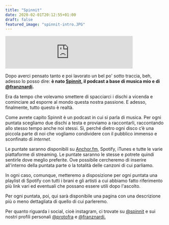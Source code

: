 ```yaml
---
title: "Spinnit"
date: 2020-02-01T20:12:55+01:00
draft: false
featured_image: "spinnit-intro.JPG"
---
```


<iframe src="https://anchor.fm/francesco-proto/embed/episodes/Spinnit--Introduzione-eai7va/a-a1cul01" height="102px" width="400px" frameborder="0" scrolling="no"></iframe>

Dopo averci pensato tanto e poi lavorato un bel po' sotto traccia, beh, adesso lo posso dire: **è nato [Spinnit](https://anchor.fm/spinnit), il podcast a base di musica mio e di [@franznardi](https://www.instagram.com/franznardi/?hl=it).**

Era da tempo che volevamo smettere di spacciarci i dischi a vicenda e cominciare ad esporre al mondo questa nostra passione. E adesso, finalmente, tutto questo è realtà.

Come avrete capito Spinnit è un podcast in cui si parla di musica. Per ogni puntata scegliamo due dischi a testa e proviamo a raccontarli, raccontando allo stesso tempo anche noi stessi. Sì, perché dietro ogni disco c’è una piccola parte di noi che vogliamo condividere con il pubblico immenso e sconfinato di _internet._

Le puntate saranno disponibili su [Anchor.fm](https://anchor.fm/spinnit), Spotify, iTunes e tutte le varie piattaforme di streaming. Le puntate saranno le stesse e potrete quindi sentirle dove meglio preferite. Ove possibile cercheremo di inserire all'interno della puntata parte o la totalità delle canzoni di cui parliamo.

In ogni caso, comunque, metteremo a disposizione per ogni puntata una playlist di Spotify con tutti i brani e gli artisti a cui abbiamo fatto riferimento più link vari ed eventuali che possano essere utili dopo l'ascolto.

Per ogni puntata, poi, qui sarà disponibile una pagina con una descrizione più o meno dettagliata di quello di cui parleremo.

Per quanto riguarda i social, cioè instagram, ci trovate su [@spinnit](https://www.instagram.com/spinn.it/?hl=it) e sui nostri profili personali [@protofra](https://www.instagram.com/protofra/?hl=it) e [@franznardi.](https://www.instagram.com/franznardi/?hl=it) 


